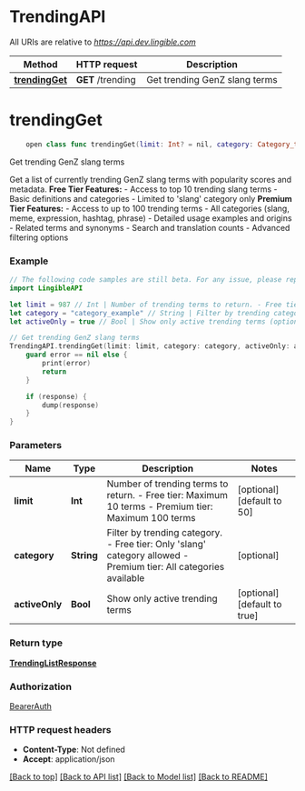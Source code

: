 # TrendingAPI

All URIs are relative to *https://api.dev.lingible.com*

Method | HTTP request | Description
------------- | ------------- | -------------
[**trendingGet**](TrendingAPI.md#trendingget) | **GET** /trending | Get trending GenZ slang terms


# **trendingGet**
```swift
    open class func trendingGet(limit: Int? = nil, category: Category_trendingGet? = nil, activeOnly: Bool? = nil, completion: @escaping (_ data: TrendingListResponse?, _ error: Error?) -> Void)
```

Get trending GenZ slang terms

Get a list of currently trending GenZ slang terms with popularity scores and metadata.  **Free Tier Features:** - Access to top 10 trending slang terms - Basic definitions and categories - Limited to 'slang' category only  **Premium Tier Features:** - Access to up to 100 trending terms - All categories (slang, meme, expression, hashtag, phrase) - Detailed usage examples and origins - Related terms and synonyms - Search and translation counts - Advanced filtering options

### Example
```swift
// The following code samples are still beta. For any issue, please report via http://github.com/OpenAPITools/openapi-generator/issues/new
import LingibleAPI

let limit = 987 // Int | Number of trending terms to return. - Free tier: Maximum 10 terms - Premium tier: Maximum 100 terms  (optional) (default to 50)
let category = "category_example" // String | Filter by trending category. - Free tier: Only 'slang' category allowed - Premium tier: All categories available  (optional)
let activeOnly = true // Bool | Show only active trending terms (optional) (default to true)

// Get trending GenZ slang terms
TrendingAPI.trendingGet(limit: limit, category: category, activeOnly: activeOnly) { (response, error) in
    guard error == nil else {
        print(error)
        return
    }

    if (response) {
        dump(response)
    }
}
```

### Parameters

Name | Type | Description  | Notes
------------- | ------------- | ------------- | -------------
 **limit** | **Int** | Number of trending terms to return. - Free tier: Maximum 10 terms - Premium tier: Maximum 100 terms  | [optional] [default to 50]
 **category** | **String** | Filter by trending category. - Free tier: Only &#39;slang&#39; category allowed - Premium tier: All categories available  | [optional]
 **activeOnly** | **Bool** | Show only active trending terms | [optional] [default to true]

### Return type

[**TrendingListResponse**](TrendingListResponse.md)

### Authorization

[BearerAuth](../README.md#BearerAuth)

### HTTP request headers

 - **Content-Type**: Not defined
 - **Accept**: application/json

[[Back to top]](#) [[Back to API list]](../README.md#documentation-for-api-endpoints) [[Back to Model list]](../README.md#documentation-for-models) [[Back to README]](../README.md)
